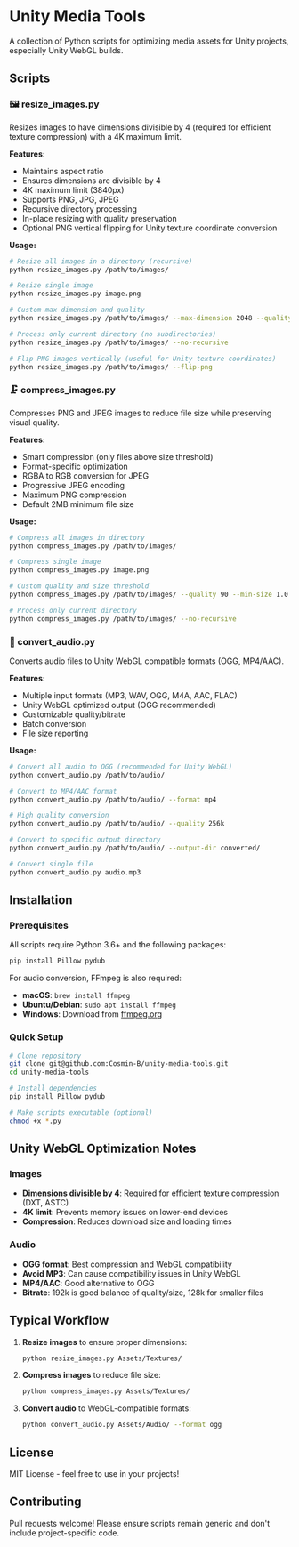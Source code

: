 # Unity Media Tools

A collection of Python scripts for optimizing media assets for Unity projects, especially Unity WebGL builds.

## Scripts

### 🖼️ resize_images.py
Resizes images to have dimensions divisible by 4 (required for efficient texture compression) with a 4K maximum limit.

**Features:**
- Maintains aspect ratio
- Ensures dimensions are divisible by 4
- 4K maximum limit (3840px)
- Supports PNG, JPG, JPEG
- Recursive directory processing
- In-place resizing with quality preservation
- Optional PNG vertical flipping for Unity texture coordinate conversion

**Usage:**
```bash
# Resize all images in a directory (recursive)
python resize_images.py /path/to/images/

# Resize single image
python resize_images.py image.png

# Custom max dimension and quality
python resize_images.py /path/to/images/ --max-dimension 2048 --quality 90

# Process only current directory (no subdirectories)
python resize_images.py /path/to/images/ --no-recursive

# Flip PNG images vertically (useful for Unity texture coordinates)
python resize_images.py /path/to/images/ --flip-png
```

### 🗜️ compress_images.py
Compresses PNG and JPEG images to reduce file size while preserving visual quality.

**Features:**
- Smart compression (only files above size threshold)
- Format-specific optimization
- RGBA to RGB conversion for JPEG
- Progressive JPEG encoding
- Maximum PNG compression
- Default 2MB minimum file size

**Usage:**
```bash
# Compress all images in directory
python compress_images.py /path/to/images/

# Compress single image
python compress_images.py image.png

# Custom quality and size threshold
python compress_images.py /path/to/images/ --quality 90 --min-size 1.0

# Process only current directory
python compress_images.py /path/to/images/ --no-recursive
```

### 🎵 convert_audio.py
Converts audio files to Unity WebGL compatible formats (OGG, MP4/AAC).

**Features:**
- Multiple input formats (MP3, WAV, OGG, M4A, AAC, FLAC)
- Unity WebGL optimized output (OGG recommended)
- Customizable quality/bitrate
- Batch conversion
- File size reporting

**Usage:**
```bash
# Convert all audio to OGG (recommended for Unity WebGL)
python convert_audio.py /path/to/audio/

# Convert to MP4/AAC format
python convert_audio.py /path/to/audio/ --format mp4

# High quality conversion
python convert_audio.py /path/to/audio/ --quality 256k

# Convert to specific output directory
python convert_audio.py /path/to/audio/ --output-dir converted/

# Convert single file
python convert_audio.py audio.mp3
```

## Installation

### Prerequisites
All scripts require Python 3.6+ and the following packages:

```bash
pip install Pillow pydub
```

For audio conversion, FFmpeg is also required:
- **macOS**: `brew install ffmpeg`
- **Ubuntu/Debian**: `sudo apt install ffmpeg`
- **Windows**: Download from [ffmpeg.org](https://ffmpeg.org/download.html)

### Quick Setup
```bash
# Clone repository
git clone git@github.com:Cosmin-B/unity-media-tools.git
cd unity-media-tools

# Install dependencies
pip install Pillow pydub

# Make scripts executable (optional)
chmod +x *.py
```

## Unity WebGL Optimization Notes

### Images
- **Dimensions divisible by 4**: Required for efficient texture compression (DXT, ASTC)
- **4K limit**: Prevents memory issues on lower-end devices
- **Compression**: Reduces download size and loading times

### Audio
- **OGG format**: Best compression and WebGL compatibility
- **Avoid MP3**: Can cause compatibility issues in Unity WebGL
- **MP4/AAC**: Good alternative to OGG
- **Bitrate**: 192k is good balance of quality/size, 128k for smaller files

## Typical Workflow

1. **Resize images** to ensure proper dimensions:
   ```bash
   python resize_images.py Assets/Textures/
   ```

2. **Compress images** to reduce file size:
   ```bash
   python compress_images.py Assets/Textures/
   ```

3. **Convert audio** to WebGL-compatible formats:
   ```bash
   python convert_audio.py Assets/Audio/ --format ogg
   ```

## License

MIT License - feel free to use in your projects!

## Contributing

Pull requests welcome! Please ensure scripts remain generic and don't include project-specific code.